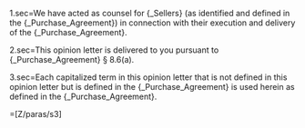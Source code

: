 1.sec=We have acted as counsel for {_Sellers} (as identified and defined in the {_Purchase_Agreement}) in connection with their execution and delivery of the {_Purchase_Agreement}.

2.sec=This opinion letter is delivered to you pursuant to {_Purchase_Agreement} § 8.6(a).

3.sec=Each capitalized term in this opinion letter that is not defined in this opinion letter but is defined in the {_Purchase_Agreement} is used herein as defined in the {_Purchase_Agreement}.

=[Z/paras/s3]

